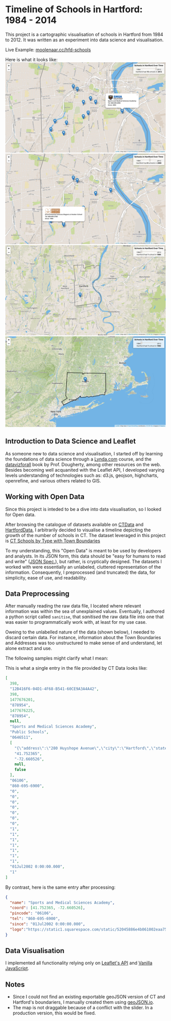 # Timeline of Schools in Hartford: 1984 - 2014 #
This project is a cartographic visualisation of schools in Hartford from 1984 to 2012.
It was written as an experiment into data science and visualisation.

Live Example: [moolenaar.cc/hfd-schools](http://moolenaar.cc/hfd-schools)

Here is what it looks like:
![picture alt](images/p1.png)
![picture alt](images/p2.png)
![picture alt](images/p3.png)
![picture alt](images/p4.png)

## Introduction to Data Science and Leaflet ##
As someone new to data science and visualisation, I started off by learning the
foundations of data science through a [Lynda.com](https://lynda.com) course, and 
the [datavizforall](https://datavizforall.org) book by Prof. Dougherty, among other
resources on the web. Besides becoming well acquanited with the Leaflet API, I developed
varying levels understanding of technologies such as: d3.js, geojson,
highcharts, openrefine, and various others related to GIS.

## Working with Open Data ##
Since this project is inteded to be a dive into data visualisation, so I looked for Open data. 

After browsing the catalogue of datasets available on
[CTData](https://data.ct.gov) and [HartfordData](https://data.hartford.gov),
I arbitrarily decided to visualise a timeline depicting the growth of the number
of schools in CT. The dataset leveraged in this project is 
[CT Schools by Type with Town Boundaries](https://data.ct.gov/Education/CT-Schools-by-Type-w-Town-Boundaries/8pjp-nyd7)

To my understanding, this "Open Data" is meant to be used by developers and
analysts. In its JSON form, this data should be "easy for humans to read and
write" ([JSON Spec.](https://json.org)), but rather, is cryptically designed. The
datasets I worked with were essentially an unlabeled, cluttered
representation of the information.
Consequently, I preprocessed (and truncated) the data, for simplicity, ease of use, and readability.



## Data Preprocessing ##
After manually reading the raw data file, I located where relevant
information was within the sea of unexplained values. Eventually, I authored a
python script called `sanitise`, that *sanitise*d the raw data file into one
that was easier to programmatically work with, at least for my use case.

Oweing to the unlabelled nature of the data (shown below), I needed to discard
certain data. For instance, information about the Town Boundaries and Addresses
was too unstructured to make sense of and understand, let alone extract and
use.

The following samples might clarify what I mean:

This is what a single entry in the file provided by CT Data looks like:
```json
[ 
  398,
  "12B416F6-04D1-4F68-B541-60CE9A3A4A42",
  398,
  1477676201,
  "878954",
  1477676225,
  "878954",
  null,
  "Sports and Medical Sciences Academy",
  "Public Schools",
  "0646511",
  [
    "{\"address\":\"280 Huyshope Avenue\",\"city\":\"Hartford\",\"state\":\"CT\",\"zip\":\"06106\"}",
    "41.752365",
    "-72.660526",
    null,
    false
  ],
  "06106",
  "860-695-6900",
  "0",
  "0",
  "0",
  "0",
  "0",
  "0",
  "0",
  "1",
  "1",
  "1",
  "1",
  "1",
  "1",
  "1",
  "01Jul2002 0:00:00.000",
  "1"
]
```

By contrast, here is the same entry after processing:
```json
{
  "name": "Sports and Medical Sciences Academy",
  "coord": [41.752365, -72.660526],
  "pincode": "06106",
  "tel": "860-695-6900",
  "since": "01Jul2002 0:00:00.000",
  "logo":"https://static1.squarespace.com/static/52045886e4b061002eaa753f/t/5317f617e4b0d5b56218ebce/1521216094515/%3Fformat=1500w"
}
```

## Data Visualisation ##
I implemented all functionality relying only on [Leaflet's API](http://leafletjs.com)
and [Vanilla JavaScript](https://developer.mozilla.org/en-US/docs/Web/JavaScript).

## Notes ##
  * Since I could not find an existing exportable geoJSON version of CT and
    Hartford's boundariers, I manually created them using
    [geoJSON.io](https://geojson.io).
  * The map is not draggable because of a conflict with the slider. In a
    production version, this would be fixed.
